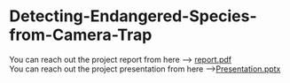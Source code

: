# Detecting-Endangered-Species-from-Camera-Trap
You can reach out the project report from here --> [report.pdf](https://github.com/user-attachments/files/18437728/report.pdf)  
You can reach out the project presentation from here -->[Presentation.pptx](https://github.com/user-attachments/files/18437767/Presentation.pptx)
